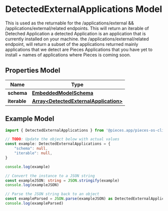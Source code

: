 
# DetectedExternalApplications Model

This is used as the returnable for the /applications/external && /applications/external/related endpoints.  This will return an iterable of Deteched Application a detected Application is an application that is currently installed on your machine.  the /applications/external/related endpoint, will return a subset of the applications returned mainly applications that we detect are Pieces Applications that you have yet to install + names of applications where Pieces is coming soon.

## Properties Model

Name | Type
------------ | -------------
**schema** | [**EmbeddedModelSchema**](EmbeddedModelSchema)
**iterable** | [**Array&lt;DetectedExternalApplication&gt;**](DetectedExternalApplication)

## Example Model

```typescript
import { DetectedExternalApplications } from '@pieces.app/pieces-os-client'

// TODO: Update the object below with actual values
const example: DetectedExternalApplications = {
    "schema": null,
    "iterable": null,
}

console.log(example)

// Convert the instance to a JSON string
const exampleJSON: string = JSON.stringify(example)
console.log(exampleJSON)

// Parse the JSON string back to an object
const exampleParsed = JSON.parse(exampleJSON) as DetectedExternalApplications
console.log(exampleParsed)
```


